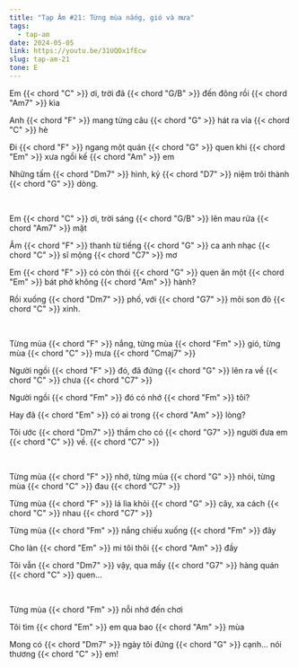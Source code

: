 ```yaml
---
title: "Tạp Âm #21: Từng mùa nắng, gió và mưa"
tags:
  - tap-am
date: 2024-05-05
link: https://youtu.be/31UQOx1fEcw
slug: tap-am-21
tone: E
---
```

Em {{< chord "C" >}} ơi, trời đã {{< chord "G/B" >}} đến đông rồi {{< chord "Am7" >}} kìa

Anh {{< chord "F" >}} mang từng câu {{< chord "G" >}} hát ra vỉa {{< chord "C" >}} hè

Đi {{< chord "F" >}} ngang một quán {{< chord "G" >}} quen khi {{< chord "Em" >}} xưa ngồi kế {{< chord "Am" >}} em

Những tấm {{< chord "Dm7" >}} hình, kỷ {{< chord "D7" >}} niệm trôi thành {{< chord "G" >}} dòng.

<br>

Em {{< chord "C" >}} ơi, trời sáng {{< chord "G/B" >}} lên mau rửa {{< chord "Am7" >}} mặt

Âm {{< chord "F" >}} thanh từ tiếng {{< chord "G" >}} ca anh nhạc {{< chord "C" >}} sĩ mộng {{< chord "C7" >}} mơ

Em {{< chord "F" >}} có còn thói {{< chord "G" >}} quen ăn một {{< chord "Em" >}} bát phở không {{< chord "Am" >}} hành?

Rồi xuống {{< chord "Dm7" >}} phố, với {{< chord "G7" >}} môi son đỏ {{< chord "C" >}} xinh.

<br>

Từng mùa {{< chord "F" >}} nắng, từng mùa {{< chord "Fm" >}} gió, từng mùa {{< chord "C" >}} mưa {{< chord "Cmaj7" >}}

Người ngồi {{< chord "F" >}} đó, đã đứng {{< chord "G" >}} lên ra về {{< chord "C" >}} chưa {{< chord "C7" >}}

Người ngồi {{< chord "Fm" >}} đó có nhớ {{< chord "Fm" >}} tôi?

Hay đã {{< chord "Em" >}} có ai trong {{< chord "Am" >}} lòng?

Tôi ước {{< chord "Dm7" >}} thầm cho có {{< chord "G7" >}} người đưa em {{< chord "C" >}} về. {{< chord "C7" >}}

<br>

Từng mùa {{< chord "F" >}} nhớ, từng mùa {{< chord "G" >}} nhói, từng mùa {{< chord "C" >}} đau {{< chord "C7" >}}

Từng mùa {{< chord "F" >}} lá lìa khỏi {{< chord "G" >}} cây, xa cách {{< chord "C" >}} nhau {{< chord "C7" >}}

Từng mùa {{< chord "Fm" >}} nắng chiếu xuống {{< chord "Fm" >}} đây

Cho làn {{< chord "Em" >}} mi tôi thôi {{< chord "Am" >}} đầy

Tôi vẫn {{< chord "Dm7" >}} vậy, qua mấy {{< chord "G7" >}} hàng quán {{< chord "C" >}} quen...

<br>

Từng mùa {{< chord "Fm" >}} nỗi nhớ đến chơi

Tôi tìm {{< chord "Em" >}} em qua bao {{< chord "Am" >}} mùa

Mong có {{< chord "Dm7" >}} ngày tôi đứng {{< chord "G" >}} cạnh... nói thương {{< chord "C" >}} em!

